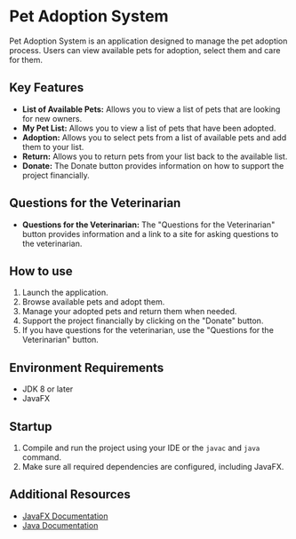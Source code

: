 # Pet Adoption System

Pet Adoption System is an application designed to manage the pet adoption process. Users can view available pets for adoption, select them and care for them.

## Key Features

- **List of Available Pets:** Allows you to view a list of pets that are looking for new owners.
- **My Pet List:** Allows you to view a list of pets that have been adopted.
- **Adoption:** Allows you to select pets from a list of available pets and add them to your list.
- **Return:** Allows you to return pets from your list back to the available list.
- **Donate:** The Donate button provides information on how to support the project financially.

## Questions for the Veterinarian

- **Questions for the Veterinarian:** The "Questions for the Veterinarian" button provides information and a link to a site for asking questions to the veterinarian.

## How to use

1. Launch the application.
2. Browse available pets and adopt them.
3. Manage your adopted pets and return them when needed.
4. Support the project financially by clicking on the "Donate" button.
5. If you have questions for the veterinarian, use the "Questions for the Veterinarian" button.

## Environment Requirements

- JDK 8 or later
- JavaFX

## Startup

1. Compile and run the project using your IDE or the `javac` and `java` command.
2. Make sure all required dependencies are configured, including JavaFX.

## Additional Resources

- [JavaFX Documentation](https://openjfx.io/javadoc/16/)
- [Java Documentation](https://docs.oracle.com/en/java/)
